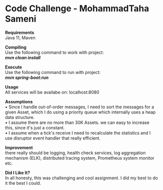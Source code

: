 # Code Challenge - MohammadTaha Sameni

**Requirements**<br/>
Java 11, Maven

**Compiling**<br/>
Use the following command to work with project:<br/>
***mvn clean install***

**Execute**<br/>
Use the following command to run with project:<br/>
***mvn spring-boot:run***

**Usage**<br/>
All services will be availabe on: localhost:8080

**Assumptions**<br/>
•	Since I handle out-of-order messages, I need to sort the messages for a given Asset, which I do using a priority queue which internally uses a heap data structure.<br/>
•	I assume there are no more than 30K Assets. we can easy to increase this, since it's just a constant.<br/>
•	I assume when a tick's receive I need to recalculate the statistics and I use disruptor event handler that really efficient.<br/>

**Improvement**<br/>
there really should be logging, health check services, log aggregation mechanism (ELK), distributed tracing system, Prometheus system monitor etc.

**Did I Like It?**<br/>
In all honesty, this was challenging and cool assignment. I did my best to do it the best I could.

